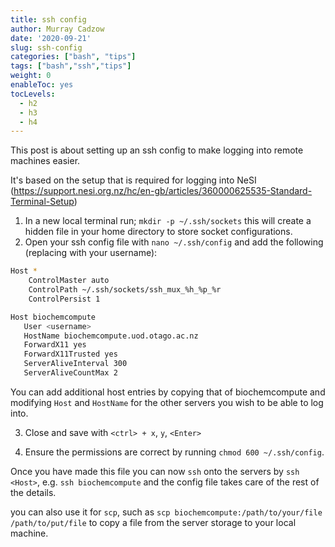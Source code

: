 ```yaml
---
title: ssh config
author: Murray Cadzow
date: '2020-09-21'
slug: ssh-config
categories: ["bash", "tips"]
tags: ["bash","ssh","tips"]
weight: 0
enableToc: yes
tocLevels:
  - h2
  - h3
  - h4
---
```


This post is about setting up an ssh config to make logging into remote machines easier.

It's based on the setup that is required for logging into NeSI (https://support.nesi.org.nz/hc/en-gb/articles/360000625535-Standard-Terminal-Setup)

1. In a new local terminal run; `mkdir -p ~/.ssh/sockets` this will create a hidden file in your home directory to store socket configurations.
2. Open your ssh config file with  `nano ~/.ssh/config` and add the following (replacing <username> with your username):

```{.bash .numberLines .lineAnchors startFrom="1"}
Host *
    ControlMaster auto
    ControlPath ~/.ssh/sockets/ssh_mux_%h_%p_%r
    ControlPersist 1

Host biochemcompute
   User <username>
   HostName biochemcompute.uod.otago.ac.nz
   ForwardX11 yes
   ForwardX11Trusted yes
   ServerAliveInterval 300
   ServerAliveCountMax 2
```

You can add additional host entries by copying that of biochemcompute and modifying `Host` and `HostName` for the other servers you wish to be able to log into.

3. Close and save with `<ctrl> + x`, `y`, `<Enter>`

4. Ensure the permissions are correct by running `chmod 600 ~/.ssh/config`.

Once you have made this file you can now `ssh` onto the servers by `ssh <Host>`, e.g. `ssh biochemcompute` and the config file takes care of the rest of the details.

you can also use it for `scp`, such as `scp biochemcompute:/path/to/your/file /path/to/put/file` to copy a file from the server storage to your local machine.